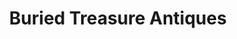 ---
title: "Buried Treasure Antiques"
url: /fort-gibson/buried-treasure-antiques/
shop: Antiquitäten
---